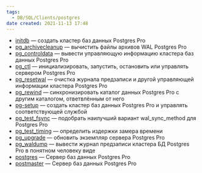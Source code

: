 ```yaml
---
tags:
  - DB/SQL/Clients/postgres
date created: 2021-11-13 17:48
---
```


- [initdb](https://postgrespro.ru/docs/postgrespro/10/app-initdb) — создать кластер баз данных Postgres Pro
- [pg_archivecleanup](https://postgrespro.ru/docs/postgrespro/10/pgarchivecleanup) — вычистить файлы архивов WAL Postgres Pro
- [pg_controldata](https://postgrespro.ru/docs/postgrespro/10/app-pgcontroldata) — вывести управляющую информацию кластера баз данных Postgres Pro
- [pg_ctl](https://postgrespro.ru/docs/postgrespro/10/app-pg-ctl) — инициализировать, запустить, остановить или управлять сервером Postgres Pro
- [pg_resetwal](https://postgrespro.ru/docs/postgrespro/10/app-pgresetwal) — очистка журнала предзаписи и другой управляющей информации кластера Postgres Pro
- [pg_rewind](https://postgrespro.ru/docs/postgrespro/10/app-pgrewind) — синхронизировать каталог данных Postgres Pro с другим каталогом, ответвлённым от него
- [pg-setup](https://postgrespro.ru/docs/postgrespro/10/pg-setup) — создать кластер баз данных Postgres Pro и управлять соответствующей службой
- [pg_test_fsync](https://postgrespro.ru/docs/postgrespro/10/pgtestfsync) — подобрать наилучший вариант wal_sync_method для Postgres Pro
- [pg_test_timing](https://postgrespro.ru/docs/postgrespro/10/pgtesttiming) — определить издержки замера времени
- [pg_upgrade](https://postgrespro.ru/docs/postgrespro/10/pgupgrade) — обновить экземпляр сервера Postgres Pro
- [pg_waldump](https://postgrespro.ru/docs/postgrespro/10/pgwaldump) — вывести журнал предзаписи кластера БД Postgres Pro в понятном человеку виде
- [postgres](https://postgrespro.ru/docs/postgrespro/10/app-postgres) — Сервер баз данных Postgres Pro
- [postmaster](https://postgrespro.ru/docs/postgrespro/10/app-postmaster) — Сервер баз данных Postgres Pro
